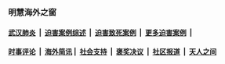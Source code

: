 
### 明慧海外之窗

####  [武汉肺炎](indexes/365.md?t=05042300) &nbsp;|&nbsp;  [迫害案例综述](indexes/328.md?t=05042300) &nbsp;|&nbsp; [迫害致死案例](indexes/277.md?t=05042300)  &nbsp;|&nbsp; [更多迫害案例](indexes/81.md?t=05042300)  &nbsp;|&nbsp; 
####  [时事评论](indexes/19.md?t=05042300) &nbsp;|&nbsp; [海外简讯](indexes/245.md?t=05042300)&nbsp;|&nbsp;  [社会支持](indexes/140.md?t=05042300) &nbsp;|&nbsp; [褒奖决议](indexes/282.md?t=05042300) &nbsp;|&nbsp; [社区报道](indexes/91.md?t=05042300)  &nbsp;|&nbsp; [天人之间](indexes/78.md?t=05042300) 

